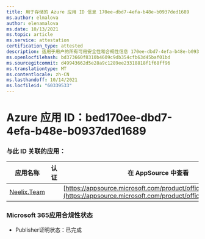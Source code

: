 ```yaml
---
title: 用于存储的 Azure 应用 ID 信息 170ee-dbd7-4efa-b48e-b0937ded1689
ms.author: elmalova
author: elenamalova
ms.date: 10/13/2021
ms.topic: article
ms.service: attestation
certification_type: attested
description: 适用于用户的所有可用安全性和合规性信息 170ee-dbd7-4efa-b48e-b0937ded1689。
ms.openlocfilehash: bd373660f8310b4609c9db354cfb63d45baf01bd
ms.sourcegitcommit: d49943662d5e28a9c1289ee23318818f1f68ff96
ms.translationtype: MT
ms.contentlocale: zh-CN
ms.lasthandoff: 10/14/2021
ms.locfileid: "60339533"
---
```

# <a name="azure-app-id-bed170ee-dbd7-4efa-b48e-b0937ded1689"></a>Azure 应用 ID：bed170ee-dbd7-4efa-b48e-b0937ded1689


### <a name="apps-associated-with-this-id"></a>与此 ID 关联的应用：
| **应用名称** | **认证** | **在 AppSource 中查看** |
|--------------|---------------|-----------------------|
| [Neelix.Team](https://docs.microsoft.com/microsoft-365-app-certification/forward/WA200003047) |  | [https://appsource.microsoft.com/product/office/WA200003047](https://appsource.microsoft.com/product/office/WA200003047) |

### <a name="microsoft-365-app-compliance-status"></a>Microsoft 365应用合规性状态
- Publisher证明状态：已完成
